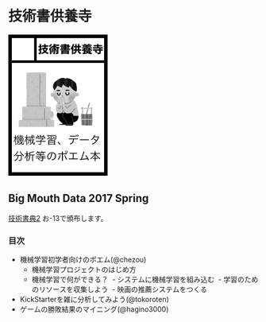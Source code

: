 # 技術書供養寺
<img src="./images/kuyodera.png" width="200px" alt="logo">

## Big Mouth Data 2017 Spring

[技術書典2](https://techbookfest.org/event/tbf02) お-13で頒布します。

### 目次
- 機械学習初学者向けのポエム(@chezou)
  - 機械学習プロジェクトのはじめ方
  - 機械学習で何ができる？
  - システムに機械学習を組み込む
  - 学習のためのリソースを収集しよう
  - 映画の推薦システムをつくる
- KickStarterを雑に分析してみよう(@tokoroten)
- ゲームの勝敗結果のマイニング(@hagino3000)
